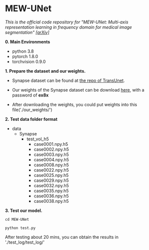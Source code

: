 # MEW-UNet
*This is the official code repository for "MEW-UNet: Multi-axis representation learning in frequency domain for medical image segmentation" [[arXiv]](https://arxiv.org/abs/2210.14007)*

**0. Main Environments**
- python 3.8
- pytorch 1.8.0
- torchvision 0.9.0

**1. Prepare the dataset and our weights.**

- Synapse dataset can be found at [the repo of TransUnet](https://github.com/Beckschen/TransUNet). 

- Our weights of the Synapse dataset can be download [here](https://pan.baidu.com/s/1ERqX_qBhag4xlZ5Wh6RnCw), with a password of **ex8x**

- After downloading the weights, you could put weights into this file('./our_weights/')

**2. Test data folder format**

- data
  - Synapse
    - test_vol_h5
      - case0001.npy.h5
      - case0002.npy.h5
      - case0003.npy.h5
      - case0004.npy.h5
      - case0008.npy.h5
      - case0022.npy.h5
      - case0025.npy.h5
      - case0029.npy.h5
      - case0032.npy.h5
      - case0035.npy.h5
      - case0036.npy.h5
      - case0038.npy.h5

**3. Test our model.**

```
cd MEW-UNet
```
```
python test.py
```

After testing about 20 mins, you can obtain the results in './test_log/test_log/'



